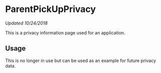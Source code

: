 # ParentPickUpPrivacy
*Updated 10/24/2018*

This is a privacy information page used for an application.  

## Usage
This is no longer in use but can be used as an example for future privacy data.  
